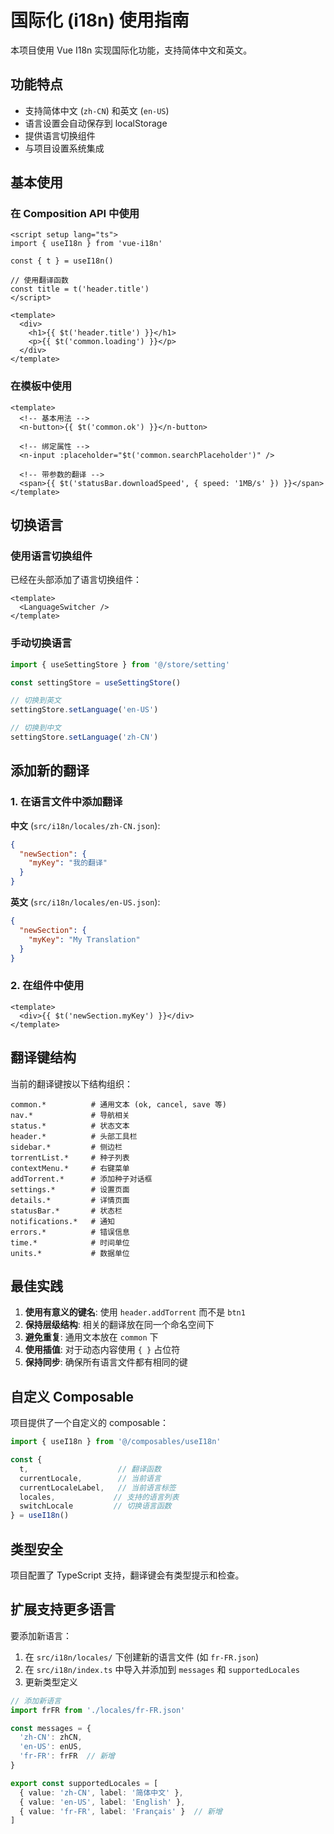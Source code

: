 # 国际化 (i18n) 使用指南

本项目使用 Vue I18n 实现国际化功能，支持简体中文和英文。

## 功能特点

- 支持简体中文 (`zh-CN`) 和英文 (`en-US`)
- 语言设置会自动保存到 localStorage
- 提供语言切换组件
- 与项目设置系统集成

## 基本使用

### 在 Composition API 中使用

```vue
<script setup lang="ts">
import { useI18n } from 'vue-i18n'

const { t } = useI18n()

// 使用翻译函数
const title = t('header.title')
</script>

<template>
  <div>
    <h1>{{ $t('header.title') }}</h1>
    <p>{{ $t('common.loading') }}</p>
  </div>
</template>
```

### 在模板中使用

```vue
<template>
  <!-- 基本用法 -->
  <n-button>{{ $t('common.ok') }}</n-button>

  <!-- 绑定属性 -->
  <n-input :placeholder="$t('common.searchPlaceholder')" />

  <!-- 带参数的翻译 -->
  <span>{{ $t('statusBar.downloadSpeed', { speed: '1MB/s' }) }}</span>
</template>
```

## 切换语言

### 使用语言切换组件

已经在头部添加了语言切换组件：

```vue
<template>
  <LanguageSwitcher />
</template>
```

### 手动切换语言

```ts
import { useSettingStore } from '@/store/setting'

const settingStore = useSettingStore()

// 切换到英文
settingStore.setLanguage('en-US')

// 切换到中文
settingStore.setLanguage('zh-CN')
```

## 添加新的翻译

### 1. 在语言文件中添加翻译

**中文** (`src/i18n/locales/zh-CN.json`):
```json
{
  "newSection": {
    "myKey": "我的翻译"
  }
}
```

**英文** (`src/i18n/locales/en-US.json`):
```json
{
  "newSection": {
    "myKey": "My Translation"
  }
}
```

### 2. 在组件中使用

```vue
<template>
  <div>{{ $t('newSection.myKey') }}</div>
</template>
```

## 翻译键结构

当前的翻译键按以下结构组织：

```
common.*          # 通用文本 (ok, cancel, save 等)
nav.*             # 导航相关
status.*          # 状态文本
header.*          # 头部工具栏
sidebar.*         # 侧边栏
torrentList.*     # 种子列表
contextMenu.*     # 右键菜单
addTorrent.*      # 添加种子对话框
settings.*        # 设置页面
details.*         # 详情页面
statusBar.*       # 状态栏
notifications.*   # 通知
errors.*          # 错误信息
time.*            # 时间单位
units.*           # 数据单位
```

## 最佳实践

1. **使用有意义的键名**: 使用 `header.addTorrent` 而不是 `btn1`
2. **保持层级结构**: 相关的翻译放在同一个命名空间下
3. **避免重复**: 通用文本放在 `common` 下
4. **使用插值**: 对于动态内容使用 `{ }` 占位符
5. **保持同步**: 确保所有语言文件都有相同的键

## 自定义 Composable

项目提供了一个自定义的 composable：

```ts
import { useI18n } from '@/composables/useI18n'

const {
  t,                    // 翻译函数
  currentLocale,        // 当前语言
  currentLocaleLabel,   // 当前语言标签
  locales,             // 支持的语言列表
  switchLocale         // 切换语言函数
} = useI18n()
```

## 类型安全

项目配置了 TypeScript 支持，翻译键会有类型提示和检查。

## 扩展支持更多语言

要添加新语言：

1. 在 `src/i18n/locales/` 下创建新的语言文件 (如 `fr-FR.json`)
2. 在 `src/i18n/index.ts` 中导入并添加到 `messages` 和 `supportedLocales`
3. 更新类型定义

```ts
// 添加新语言
import frFR from './locales/fr-FR.json'

const messages = {
  'zh-CN': zhCN,
  'en-US': enUS,
  'fr-FR': frFR  // 新增
}

export const supportedLocales = [
  { value: 'zh-CN', label: '简体中文' },
  { value: 'en-US', label: 'English' },
  { value: 'fr-FR', label: 'Français' }  // 新增
]
```
